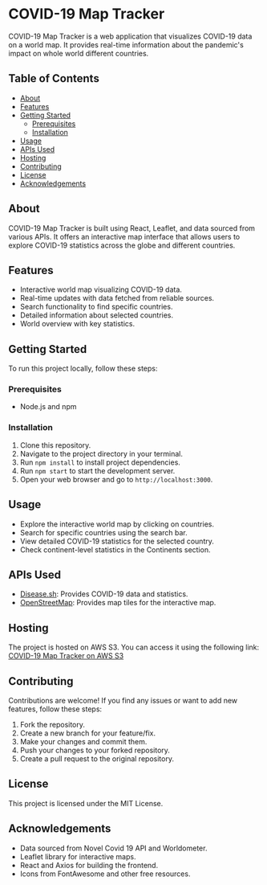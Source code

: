# COVID-19 Map Tracker

COVID-19 Map Tracker is a web application that visualizes COVID-19 data on a world map. It provides real-time information about the pandemic's impact on whole world different countries.

## Table of Contents

- [About](#about)
- [Features](#features)
- [Getting Started](#getting-started)
  - [Prerequisites](#prerequisites)
  - [Installation](#installation)
- [Usage](#usage)
- [APIs Used](#apis-used)
- [Hosting](#hosting)
- [Contributing](#contributing)
- [License](#license)
- [Acknowledgements](#acknowledgements)

## About

COVID-19 Map Tracker is built using React, Leaflet, and data sourced from various APIs. It offers an interactive map interface that allows users to explore COVID-19 statistics across the globe and different countries.

## Features

- Interactive world map visualizing COVID-19 data.
- Real-time updates with data fetched from reliable sources.
- Search functionality to find specific countries.
- Detailed information about selected countries.
- World overview with key statistics.

## Getting Started

To run this project locally, follow these steps:

### Prerequisites

- Node.js and npm

### Installation

1. Clone this repository.
2. Navigate to the project directory in your terminal.
3. Run `npm install` to install project dependencies.
4. Run `npm start` to start the development server.
5. Open your web browser and go to `http://localhost:3000`.

## Usage

- Explore the interactive world map by clicking on countries.
- Search for specific countries using the search bar.
- View detailed COVID-19 statistics for the selected country.
- Check continent-level statistics in the Continents section.

## APIs Used

- [Disease.sh](https://disease.sh/): Provides COVID-19 data and statistics.
- [OpenStreetMap](https://www.openstreetmap.org/): Provides map tiles for the interactive map.

## Hosting

The project is hosted on AWS S3. You can access it using the following link:
[COVID-19 Map Tracker on AWS S3](https://covid19project05.s3-website-us-east-1.amazonaws.com/)


## Contributing

Contributions are welcome! If you find any issues or want to add new features, follow these steps:

1. Fork the repository.
2. Create a new branch for your feature/fix.
3. Make your changes and commit them.
4. Push your changes to your forked repository.
5. Create a pull request to the original repository.

## License

This project is licensed under the MIT License.

## Acknowledgements

- Data sourced from Novel Covid 19 API and Worldometer.
- Leaflet library for interactive maps.
- React and Axios for building the frontend.
- Icons from FontAwesome and other free resources.
